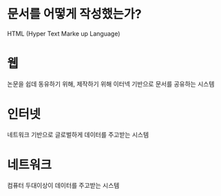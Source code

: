 # 문서를 어떻게 작성했는가?

HTML (Hyper Text Marke up Language)

# 웹

논문을 쉽데 동유하기 위해, 제작하기 위해
이터넥 기반으로 문서를 공유하는 시스템

# 인터넷

네트워크 기반으로 글로벌하게 데이터를 주고받는 시스템

# 네트워크

컴퓨터 두대이상이 데이터를 주고받는 시스템
